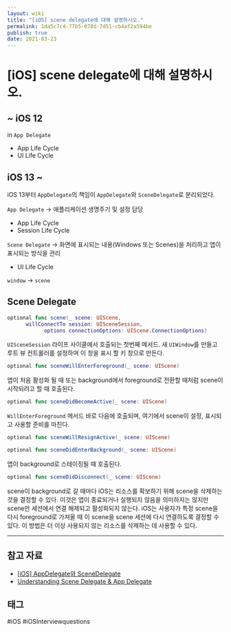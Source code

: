 ```yaml
---
layout: wiki
title: "[iOS] scene delegate에 대해 설명하시오."
permalink: 1da5c7c4-77b5-078d-7d51-cb4af2a594be
publish: true
date: 2021-03-23
---
```


# \[iOS] scene delegate에 대해 설명하시오.

## ~ iOS 12

in `App Delegate`
- App Life Cycle
- UI Life Cycle

## iOS 13 ~ 

iOS 13부터 `AppDelegate`의 책임이 `AppDelegate`와 `SceneDelegate`로 분리되었다.

`App Delegate` → 애플리케이션 생명주기 및 설정 담당
- App Life Cycle
- Session Life Cycle

`Scene Delegate` → 화면에 표시되는 내용(Windows 또는 Scenes)을 처리하고 앱이 표시되는 방식을 관리
- UI Life Cycle

`window` → `scene`

## Scene Delegate

```swift
optional func scene(_ scene: UIScene, 
      willConnectTo session: UISceneSession, 
            options connectionOptions: UIScene.ConnectionOptions)
```

`UISceneSession` 라이프 사이클에서 호출되는 첫번째 메서드. 새 `UIWindow`를 만들고 루트 뷰 컨트롤러를 설정하며 이 창을 표시 할 키 창으로 만든다.

```swift
optional func sceneWillEnterForeground(_ scene: UIScene)
```

앱이 처음 활성화 될 때 또는 background에서 foreground로 전환할 때처럼 scene이 시작되려고 할 때 호출된다.

```swift
optional func sceneDidBecomeActive(_ scene: UIScene)
```

`WillEnterForeground` 메서드 바로 다음에 호출되며, 여기에서 scene이 설정, 표시되고 사용할 준비를 마친다.

```swift
optional func sceneWillResignActive(_ scene: UIScene)
```

```swift
optional func sceneDidEnterBackground(_ scene: UIScene)
```

앱이 background로 스테이징될 때 호출된다.

```swift
optional func sceneDidDisconnect(_ scene: UIScene)
```

scene이 background로 갈 때마다 iOS는 리소스를 확보하기 위해 scene을 삭제하는 것을 결정할 수 있다. 이것은 앱이 종료되거나 실행되지 않음을 의미하지는 않지만 scene만 세션에서 연결 해제되고 활성화되지 않는다. iOS는 사용자가 특정 scene을 다시 foreground로 가져올 때 이 scene을 scene 세션에 다시 연결하도록 결정할 수 있다. 이 방법은 더 이상 사용되지 않는 리소스를 삭제하는 데 사용할 수 있다.

---

## 참고 자료

- [[iOS] AppDelegate와 SceneDelegate](https://velog.io/@dev-lena/iOS-AppDelegate와-SceneDelegate)
- [Understanding Scene Delegate & App Delegate](https://medium.com/@kalyan.parise/understanding-scene-delegate-app-delegate-7503d48c5445)

## 태그

#iOS #iOSInterviewquestions
